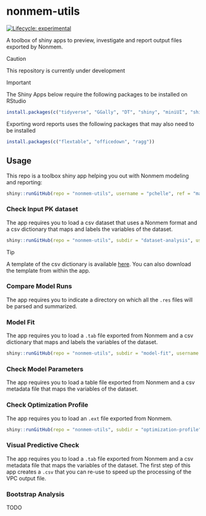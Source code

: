 # nonmem-utils

[![Lifecycle:
experimental](https://img.shields.io/badge/lifecycle-experimental-orange.svg)](https://lifecycle.r-lib.org/articles/stages.html#experimental)

A toolbox of shiny apps to preview, investigate and report output files exported by Nonmem.

> [!CAUTION]
> This repository is currently under development

> [!IMPORTANT]
> The Shiny Apps below require the following packages to be installed on RStudio

```r
install.packages(c("tidyverse", "GGally", "DT", "shiny", "miniUI", "shinyWidgets", "bslib", "shinydashboard", "plotly", "mrgsolve", "pmplots"))
```

Exporting word reports uses the following packages that may also need to be installed

```r
install.packages(c("flextable", "officedown", "ragg"))
```

## Usage

This repo is a toolbox shiny app helping you out with Nonmem modeling and reporting:

```r
shiny::runGitHub(repo = "nonmem-utils", username = "pchelle", ref = "main")
```

### Check Input PK dataset

The app requires you to load a csv dataset that uses a Nonmem format and a csv dictionary that maps and labels the variables of the dataset.

```r
shiny::runGitHub(repo = "nonmem-utils", subdir = "dataset-analysis", username = "pchelle", ref = "main")
```

> [!TIP]
> A template of the csv dictionary is available [here](dataset-analysis/www/template_mapping.csv).
> You can also download the template from within the app.

### Compare Model Runs

The app requires you to indicate a directory on which all the `.res` files will be parsed and summarized.

### Model Fit

The app requires you to load a `.tab` file exported from Nonmem and a csv dictionary that maps and labels the variables of the dataset.

```r
shiny::runGitHub(repo = "nonmem-utils", subdir = "model-fit", username = "pchelle", ref = "main")
```

### Check Model Parameters

The app requires you to load a table file exported from Nonmem and 
a csv metadata file that maps the variables of the dataset.

### Check Optimization Profile

The app requires you to load an `.ext` file exported from Nonmem.

```r
shiny::runGitHub(repo = "nonmem-utils", subdir = "optimization-profile", username = "pchelle", ref = "main")
```

### Visual Predictive Check

The app requires you to load a `.tab` file exported from Nonmem and 
a csv metadata file that maps the variables of the dataset.
The first step of this app creates a `.csv` that you can re-use to speed up the processing of the VPC output file.

### Bootstrap Analysis

TODO
